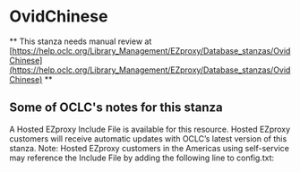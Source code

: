 # OvidChinese
** This stanza needs manual review at [https://help.oclc.org/Library_Management/EZproxy/Database_stanzas/OvidChinese](https://help.oclc.org/Library_Management/EZproxy/Database_stanzas/OvidChinese) **

## Some of OCLC's notes for this stanza

A Hosted EZproxy Include File is available for this resource. Hosted EZproxy customers will receive automatic updates with OCLC&rsquo;s latest version of this stanza. Note: Hosted EZproxy customers in the Americas using self-service may reference the Include File by adding the following line to config.txt:

&nbsp;

&nbsp;
